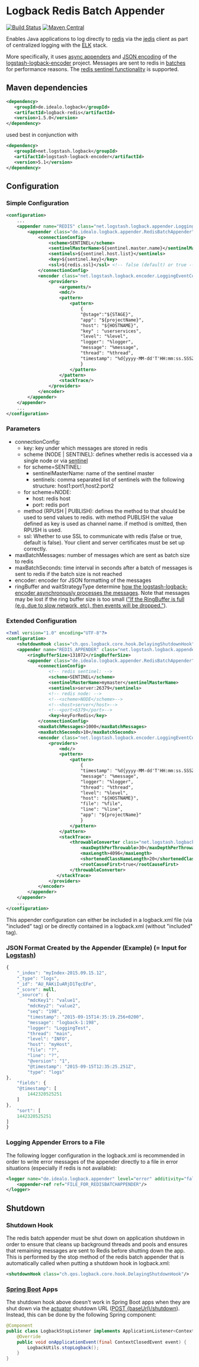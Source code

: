 # Logback Redis Batch Appender 
 [![Build Status](https://travis-ci.org/idealo/logback-redis.svg?branch=master)](https://travis-ci.org/idealo/logback-redis)
 [![Maven Central](https://maven-badges.herokuapp.com/maven-central/de.idealo.logback/logback-redis/badge.svg)](https://maven-badges.herokuapp.com/maven-central/de.idealo.logback/logback-redis) 

Enables Java applications to log directly to [redis](http://redis.io/) via the [jedis](https://github.com/xetorthio/jedis) client as part of centralized logging with the [ELK](https://www.elastic.co/products) stack.

More specifically, it uses [async appenders](https://github.com/logstash/logstash-logback-encoder#async) and [JSON encoding](https://github.com/logstash/logstash-logback-encoder#composite_encoder) of the [logstash-logback-encoder](https://github.com/logstash/logstash-logback-encoder) project. Messages are sent to redis in [batches](http://redis.io/topics/pipelining) for performance reasons. The [redis sentinel functionality](http://redis.io/topics/sentinel) is supported.

## Maven dependencies
``` xml
<dependency>
   <groupId>de.idealo.logback</groupId>
   <artifactId>logback-redis</artifactId>
   <version>1.5.0</version>
</dependency>
```

used best in conjunction with

```xml
<dependency>
   <groupId>net.logstash.logback</groupId>
   <artifactId>logstash-logback-encoder</artifactId>
   <version>5.1</version>
</dependency>      
```

## Configuration
### Simple Configuration 
```xml
<configuration>
    ...
    <appender name="REDIS" class="net.logstash.logback.appender.LoggingEventAsyncDisruptorAppender">
        <appender class="de.idealo.logback.appender.RedisBatchAppender">
            <connectionConfig>
                <scheme>SENTINEL</scheme>
                <sentinelMasterName>${sentinel.master.name}</sentinelMasterName>
                <sentinels>${sentinel.host.list}</sentinels>
                <key>${sentinel.key}</key>
                <ssl>${redis.ssl}</ssl> <!-- false (default) or true -->
            </connectionConfig>
            <encoder class="net.logstash.logback.encoder.LoggingEventCompositeJsonEncoder">
                <providers>
                    <arguments/>
                    <mdc/>
                    <pattern>
                        <pattern>
                            {
                            "@stage":"${STAGE}",
                            "app": "${projectName}",
                            "host": "${HOSTNAME}",
                            "key" : "userservices",
                            "level": "%level",
                            "logger": "%logger",
                            "message": "%message",
                            "thread": "%thread",
                            "timestamp": "%d{yyyy-MM-dd'T'HH:mm:ss.SSSZZ}"
                            }
                        </pattern>
                    </pattern>
                    <stackTrace/>
                </providers>
            </encoder>
        </appender>
    </appender>
    ...
</configuration>
```

### Parameters
* connectionConfig:
    * key: key under which messages are stored in redis
    * scheme (NODE | SENTINEL): defines whether redis is accessed via a single node or via [sentinel](http://redis.io/topics/sentinel)
    * for scheme=SENTINEL:
        * sentinelMasterName: name of the sentinel master
        * sentinels: comma separated list of sentinels with the following structure: host1:port1,host2:port2
    * for scheme=NODE:
        * host: redis host
        * port: redis port
    * method (RPUSH | PUBLISH): defines the method to that should be used to send values to redis. with method PUBLISH the value defined as key is used as channel name. if method is omitted, then RPUSH is used. 
    * ssl: Whether to use SSL to communicate with redis (false or true, default is false). Your client and server certificates must be set up correctly.
* maxBatchMessages: number of messages which are sent as batch size to redis
* maxBatchSeconds: time interval in seconds after a batch of messages is sent to redis if the batch size is not reached 
* encoder: encoder for JSON formatting of the messages
* ringBuffer and waitStrategyType determine [how the logstash-logback-encoder asynchronously processes the messages](https://github.com/logstash/logstash-logback-encoder#async). Note that messages may be lost if the ring buffer size is too small (["If the RingBuffer is full (e.g. due to slow network, etc), then events will be dropped."](https://github.com/logstash/logstash-logback-encoder#async)).  

### Extended Configuration
``` xml
<?xml version="1.0" encoding="UTF-8"?>
<configuration>
    <shutdownHook class="ch.qos.logback.core.hook.DelayingShutdownHook"/>
    <appender name="REDIS_APPENDER" class="net.logstash.logback.appender.LoggingEventAsyncDisruptorAppender">
        <ringBufferSize>131072</ringBufferSize>
        <appender class="de.idealo.logback.appender.RedisBatchAppender">
            <connectionConfig>
                <!-- redis sentinel: -->
                <scheme>SENTINEL</scheme>
                <sentinelMasterName>mymaster</sentinelMasterName>
                <sentinels>server:26379</sentinels>
                <!-- redis node: -->
                <!--<scheme>NODE</scheme>-->
                <!--<host>server</host>-->
                <!--<port>6379</port>-->
                <key>keyForRedis</key>
            </connectionConfig>
            <maxBatchMessages>1000</maxBatchMessages>
            <maxBatchSeconds>10</maxBatchSeconds>
            <encoder class="net.logstash.logback.encoder.LoggingEventCompositeJsonEncoder">
                <providers>
                    <mdc/>
                    <pattern>
                        <pattern>
                            {
                            "timestamp": "%d{yyyy-MM-dd'T'HH:mm:ss.SSSZZ}",
                            "message": "%message",
                            "logger": "%logger",
                            "thread": "%thread",
                            "level": "%level",
                            "host": "${HOSTNAME}",
                            "file": "%file",
                            "line": "%line",
                            "app": "${projectName}"
                            }
                        </pattern>
                    </pattern>
                    <stackTrace>
                        <throwableConverter class="net.logstash.logback.stacktrace.ShortenedThrowableConverter">
                            <maxDepthPerThrowable>30</maxDepthPerThrowable>
                            <maxLength>4096</maxLength>
                            <shortenedClassNameLength>20</shortenedClassNameLength>
                            <rootCauseFirst>true</rootCauseFirst>
                        </throwableConverter>
                   </stackTrace>
                </providers>
            </encoder>
        </appender>
    </appender>
    ...
</configuration>
```
    
This appender configuration can either be included in a logback.xml file (via "included" tag) or be directly contained in a logback.xml (without "included" tag).

### JSON Format Created by the Appender (Example) (= Input for [Logstash](https://www.elastic.co/products/logstash))
``` js
{
    "_index": "myIndex-2015.09.15.12",
    "_type": "logs",
    "_id": "AU_RAKiIuARjD1TqcEFe",
    "_score": null,
    "_source": {
        "mdcKey1": "value1",
        "mdcKey2": "value2",
        "seq": "198",
        "timestamp": "2015-09-15T14:35:19.256+0200",
        "message": "logback-1:198",
        "logger": "LoggingTest",
        "thread": "main",
        "level": "INFO",
        "host": "myHost",
        "file": "?",
        "line": "?",
        "@version": "1",
        "@timestamp": "2015-09-15T12:35:25.251Z",
        "type": "logs"
},
    "fields": {
    "@timestamp": [
        1442320525251
    ]
},
    "sort": [
    1442320525251
]
}
```

### Logging Appender Errors to a File 
The following logger configuration in the logback.xml is recommended in order to write error messages of the appender directly to a file in error situations (especially if redis is not available):
``` xml
<logger name="de.idealo.logback.appender" level="error" additivity="false">
    <appender-ref ref="FILE_FOR_REDISBATCHAPPENDER"/>
</logger>
```

## Shutdown
### Shutdown Hook
The redis batch appender must be shut down on application shutdown in order to ensure that cleans up background threads and pools and ensures that remaining messages are sent to Redis before shutting down the app. This is performed by the stop method of the redis batch appender that is automatically called when putting a shutdown hook in logback.xml:
``` xml
<shutdownHook class="ch.qos.logback.core.hook.DelayingShutdownHook"/>
```
### [Spring Boot](http://projects.spring.io/spring-boot/) Apps
The shutdown hook above doesn't work in Spring Boot apps when they are shut down via the [actuator](http://docs.spring.io/spring-boot/docs/current-SNAPSHOT/reference/htmlsingle/#production-ready) shutdown URL ([POST {baseUrl}/shutdown](http://docs.spring.io/spring-boot/docs/current/reference/html/production-ready-endpoints.html)). Instead, this can be done by the following Spring component:
``` java
@Component
public class LogbackStopListener implements ApplicationListener<ContextClosedEvent> {
    @Override
    public void onApplicationEvent(final ContextClosedEvent event) {
        LogbackUtils.stopLogback();
    }
}
```
